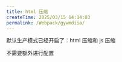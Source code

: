 ```yaml
---
title: html 压缩
createTime: 2025/03/15 14:14:03
permalink: /Webpack/gywmdiia/
---
```


默认生产模式已经开启了：html 压缩和 js 压缩

不需要额外进行配置
